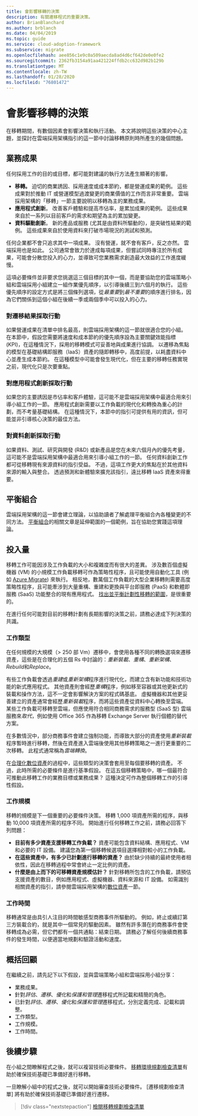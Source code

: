 ```yaml
---
title: 會影響移轉的決策
description: 有關遷移程式的重要決策。
author: BrianBlanchard
ms.author: brblanch
ms.date: 04/04/2019
ms.topic: guide
ms.service: cloud-adoption-framework
ms.subservice: migrate
ms.openlocfilehash: aee856c1e9c0a509aecda8ad4d6cf642de0e0fe2
ms.sourcegitcommit: 2362fb3154a91aa421224ffdb2cc632d982b129b
ms.translationtype: MT
ms.contentlocale: zh-TW
ms.lasthandoff: 01/28/2020
ms.locfileid: "76801472"
---
```

# <a name="decisions-that-affect-migration"></a>會影響移轉的決策

在移轉期間，有數個因素會影響決策和執行活動。 本文將說明這些決策的中心主題，並探討在雲端採用架構指引的這一節中討論移轉原則時所產生的幾個問題。

## <a name="business-outcomes"></a>業務成果

任何採用工作的目的或目標，都可能對建議的執行方法產生顯著的影響。

- **移轉。** 迫切的商業誘因、採用速度或成本節約，都是營運成果的範例。 這些成果對於推動 IT 或營運模型過渡變更的商業價值的工作而言非常重要。 雲端採用架構的「移轉」一節主要說明以移轉為主的業務成果。
- **應用程式創新**。 改善客戶體驗和提高市佔率，是累加成果的範例。 這些成果來自於一系列以目前客戶的需求和期望為主的累加變更。
- **資料驅動創新**。 新的產品或服務 (尤其是由資料所驅動的)，是突破性結果的範例。 這些成果來自於使用資料來打破市場現況的測試和預測。

任何企業都不會只追求其中一項成果。 沒有營運，就不會有客戶，反之亦然。 雲端採用也是如此。 公司通常會致力於達成每項成果，但嘗試同時專注於所有成果，可能會分散您投入的心力，並導致可您業務需求創造最大效益的工作進度緩慢。

這項必要條件並非要求您挑選這三個目標的其中一個，而是要協助您的雲端策略小組和雲端採用小組建立一組作業優先順序，以引導後續三到六個月的執行。 這些優先順序的設定方式是將三個條列選項，從*最重要*到*最不重要*的順序進行排名，因為它們關係到這個小組在後續一季或兩個季中可以投入的心力。

### <a name="act-on-migration-outcomes"></a>對遷移結果採取行動

如果營運成果在清單中排名最高，則雲端採用架構的這一節就很適合您的小組。 在本節中，假設您需要將速度和成本節約的優先順序設為主要關鍵效能指標 (KPI)，在這種情況下，採用的移轉模式可妥善地與成果進行協調。 以遷移為焦點的模型在基礎結構即服務（IaaS）資產的隨即轉移中，高度前提，以耗盡資料中心並產生成本節約。 在這種模型中可能會發生現代化，但在主要的移轉任務實現之前，現代化只是次要重點。

### <a name="act-on-application-innovations"></a>對應用程式創新採取行動

如果您的主要誘因是市佔率和客戶體驗，這可能不是雲端採用架構中最適合用來引導小組工作的一節。 應用程式創新需要以工作負載的現代化和轉換為重心的計劃，而不考量基礎結構。 在這種情況下，本節中的指引可提供有用的資訊，但可能並非引導核心決策的最佳方法。

### <a name="act-on-data-innovations"></a>對資料創新採取行動

如果資料、測試、研究與開發 (R&D) 或新產品是您在未來六個月內的優先考量，這可能不是雲端採用架構中最適合用來引導小組工作的一節。 任何資料創新工作都可從移轉現有來源資料的指引受益。 不過，這項工作更大的焦點在於其他資料來源的輸入與整合。 透過預測和新體驗來擴充該指引，遠比移轉 IaaS 資產來得重要。

## <a name="balance-the-portfolio"></a>平衡組合

雲端採用架構的這一節會建立理論，以協助讀者了解處理平衡組合內各種變更的不同方法。 [平衡組合](../../expanded-scope/balance-the-portfolio.md)的相關文章是延伸範圍的一個範例，旨在協助您實踐這項理論。

## <a name="effort"></a>投入量

移轉工作可能因涉及工作負載的大小和複雜度而有很大的差異。 涉及數百個虛擬機器 (VM) 的小規模工作負載移轉可作為策略性程序，且可能使用自動化工具 (例如 [Azure Migrate](https://docs.microsoft.com/azure/migrate/migrate-overview)) 來執行。 相反地，數萬個工作負載的大型企業移轉則需要高度策略性程序，且可能牽涉到大量重構、重建和更換與平台即服務 (PaaS) 和軟體即服務 (SaaS) 功能整合的現有應用程式。 [找出並平衡計劃性移轉的範圍](../../expanded-scope/balance-the-portfolio.md)，是很重要的。

在進行任何可能對目前的移轉計劃有長期影響的決策之前，請務必達成下列決策的共識。

### <a name="effort-type"></a>工作類型

在任何規模的大規模（> 250 部 Vm）遷移中，會使用各種不同的轉換選項來遷移資產，這些是在合理化的五個 Rs 中討論的：*重新裝載*、*重構*、*重新架構*、 *Rebuild*和*Replace*。

有些工作負載會透過*重建*或*重新架構*程序進行現代化，而建立含有新功能和技術功能的新式應用程式。 其他資產則會經歷*重構*程序，例如移至容器或其他更新式的裝載和操作方法，這不一定會影響解決方案的程式碼基底。 虛擬機器和其他更妥善建立的資產通常會經歷*重新裝載*程序，而將這些資產從資料中心轉換至雲端。 某些工作負載可移轉至雲端，但應使用符合相同商務需求的服務型 (SaaS 型) 雲端服務來*取代*，例如使用 Office 365 作為移轉 Exchange Server 執行個體的替代方案。

在多數情況中，部分商務事件會建立強制功能，而導致大部分的資產使用*重新裝載*程序暫時進行移轉，然後在資產進入雲端後使用其他移轉策略之一進行更重要的二次移轉。 此程式通常稱為*雲端轉換*。

在[合理化數位資產](../../../digital-estate/calculate.md)的過程中，這些類型的決策會套用至每個要移轉的資產。 不過，此時所需的必要條件是進行基準假設。 在這五個移轉策略中，哪一個最符合可推動此移轉工作的業務目標或業務成果？ 這種決定可作為整個移轉工作的引導性假設。

### <a name="effort-scale"></a>工作規模

移轉的規模是下一個重要的必要條件決策。 移轉 1,000 項資產所需的程序，與移動 10,000 項資產所需的程序不同。 開始進行任何移轉工作之前，請務必回答下列問題：

- **目前有多少資產支援移轉工作負載？** 資產可能包含資料結構、應用程式、VM 和必要的 IT 設備。 建議您為第一個移轉候選項目選擇相對較小的工作負載。
- **在這些資產中，有多少已計劃進行移轉的資產？** 由於缺少持續的最終使用者相依性，因此在移轉過程中常會終止一定比例的資產。
- **什麼是由上而下的可移轉資產規模估計？** 針對移轉所包含的工作負載，請預估支援資產的數目，例如應用程式、虛擬機器、資料來源和 IT 設備。 如需識別相關資產的指引，請參閱雲端採用架構的[數位資產](../../../digital-estate/index.md)一節。

### <a name="effort-timing"></a>工作時間

移轉通常是由具引人注目的時間敏感型商務事件所驅動的。 例如，終止或續訂第三方裝載合約，就是其中一個常見的驅動因素。 雖然有許多潛在的商務事件會使移轉成為必需，但它們都有一個共通點：結束日期。 請務必了解任何後續商務事件的發生時間，以便適當地規劃和驗證活動和速度。

## <a name="recap"></a>概括回顧

在繼續之前，請先記下以下假設，並與雲端策略小組和雲端採用小組分享：

- 業務成果。
- 針對*評估*、*遷移*、*優化*和*保護和管理*遷移程式所記載和精簡的角色。
- 已針對*評估*、*遷移*、*優化*和*保護和管理*遷移程式，分別定義完成、記載和調整。
- 工作類型。
- 工作規模。
- 工作時間。

## <a name="next-steps"></a>後續步驟

在小組之間瞭解程式之後，就可以複習技術必要條件。 [移轉環境規劃檢查清單](./planning-checklist.md)有助於確保技術基礎已準備好進行移轉。

一旦瞭解小組中的程式之後，就可以開始審查技術必要條件。 [遷移規劃檢查清單] 將有助於確保技術基礎已準備好進行遷移。

> [!div class="nextstepaction"]
> [檢閱移轉規劃檢查清單](./planning-checklist.md)
